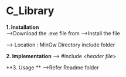 # C_Library

**1. Installation**                                           
-->Download the .exe file from 
-->Install the file

--> Location : MinGw Directory include folder

**2. Implementation**
--> #include <_header file_>

**3. Usage **
-->Refer Readme folder
